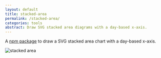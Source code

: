 ```yaml
---
layout: default
title: stacked-area
permalink: /stacked-area/
categories: tools
abstract: Draw SVG stacked area diagrams with a day-based x-axis.
---
```

A [npm package](https://www.npmjs.com/package/stacked-area) to draw a SVG stacked area chart with a day-based x-axis.

![stacked area]({{site.url}}/i/stacked-area/stacked-area.png)

